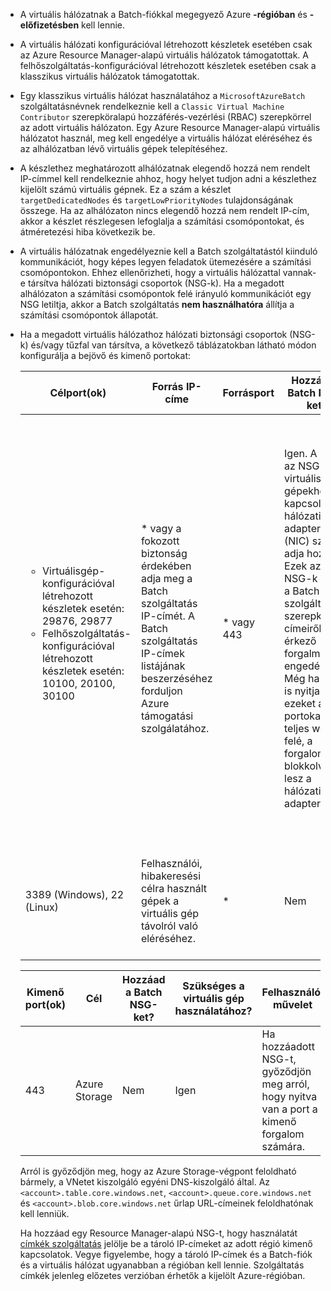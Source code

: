 - A virtuális hálózatnak a Batch-fiókkal megegyező Azure **-régióban** és **-előfizetésben** kell lennie.

- A virtuális hálózati konfigurációval létrehozott készletek esetében csak az Azure Resource Manager-alapú virtuális hálózatok támogatottak. A felhőszolgáltatás-konfigurációval létrehozott készletek esetében csak a klasszikus virtuális hálózatok támogatottak. 
  
- Egy klasszikus virtuális hálózat használatához a `MicrosoftAzureBatch` szolgáltatásnévnek rendelkeznie kell a `Classic Virtual Machine Contributor` szerepköralapú hozzáférés-vezérlési (RBAC) szerepkörrel az adott virtuális hálózaton. Egy Azure Resource Manager-alapú virtuális hálózatot használ, meg kell engedélye a virtuális hálózat eléréséhez és az alhálózatban lévő virtuális gépek telepítéséhez.

- A készlethez meghatározott alhálózatnak elegendő hozzá nem rendelt IP-címmel kell rendelkeznie ahhoz, hogy helyet tudjon adni a készlethez kijelölt számú virtuális gépnek. Ez a szám a készlet `targetDedicatedNodes` és `targetLowPriorityNodes` tulajdonságának összege. Ha az alhálózaton nincs elegendő hozzá nem rendelt IP-cím, akkor a készlet részlegesen lefoglalja a számítási csomópontokat, és átméretezési hiba következik be. 

- A virtuális hálózatnak engedélyeznie kell a Batch szolgáltatástól kiinduló kommunikációt, hogy képes legyen feladatok ütemezésére a számítási csomópontokon. Ehhez ellenőrizheti, hogy a virtuális hálózattal vannak-e társítva hálózati biztonsági csoportok (NSG-k). Ha a megadott alhálózaton a számítási csomópontok felé irányuló kommunikációt egy NSG letiltja, akkor a Batch szolgáltatás **nem használhatóra** állítja a számítási csomópontok állapotát. 

- Ha a megadott virtuális hálózathoz hálózati biztonsági csoportok (NSG-k) és/vagy tűzfal van társítva, a következő táblázatokban látható módon konfigurálja a bejövő és kimenő portokat:


  |    Célport(ok)    |    Forrás IP-címe      |   Forrásport    |    Hozzáad a Batch NSG-ket?    |    Szükséges a virtuális gép használatához?    |    Felhasználói művelet   |
  |---------------------------|---------------------------|----------------------------|----------------------------|-------------------------------------|-----------------------|
  |   <ul><li>Virtuálisgép-konfigurációval létrehozott készletek esetén: 29876, 29877</li><li>Felhőszolgáltatás-konfigurációval létrehozott készletek esetén: 10100, 20100, 30100</li></ul>        |    * vagy a fokozott biztonság érdekében adja meg a Batch szolgáltatás IP-címét. A Batch szolgáltatás IP-címek listájának beszerzéséhez forduljon Azure támogatási szolgálatához. | * vagy 443 |    Igen. A Batch az NSG-ket a virtuális gépekhez kapcsolt hálózati adapterek (NIC) szintjén adja hozzá. Ezek az NSG-k csak a Batch szolgáltatási szerepkör IP-címeiről érkező forgalmat engedélyezik. Még ha meg is nyitja ezeket a portokat a teljes web felé, a forgalom blokkolva lesz a hálózati adapteren. |    Igen  |  Nem kell megadnia NSG-t, mert a Batch szolgáltatás csak a Batch IP-címeit engedélyezi. <br /><br /> Ha azonban NSG-t ad meg, győződjön meg arról, hogy ezek a portok nyitva vannak a bejövő forgalom számára. <br /><br /> A Batch akkor is hozzáadja az NSG-ket a virtuális gépekhez csatlakoztatott hálózati adapter szintjén, ha az NSG-ben a forrás IP-címeként * van megadva. |
  |    3389 (Windows), 22 (Linux)               |    Felhasználói, hibakeresési célra használt gépek a virtuális gép távolról való eléréséhez.    |   *  | Nem                                    |    Nem                    |    Adjon hozzá NSG-ket, ha engedélyezni szeretné a távoli elérést (RDP vagy SSH) a virtuális géphez.   |                                


  |    Kimenő port(ok)    |    Cél    |    Hozzáad a Batch NSG-ket?    |    Szükséges a virtuális gép használatához?    |    Felhasználói művelet    |
  |------------------------|-------------------|----------------------------|-------------------------------------|------------------------|
  |    443    |    Azure Storage    |    Nem    |    Igen    |    Ha hozzáadott NSG-t, győződjön meg arról, hogy nyitva van a port a kimenő forgalom számára.    |

   Arról is győződjön meg, hogy az Azure Storage-végpont feloldható bármely, a VNetet kiszolgáló egyéni DNS-kiszolgáló által. Az `<account>.table.core.windows.net`, `<account>.queue.core.windows.net` és `<account>.blob.core.windows.net` űrlap URL-címeinek feloldhatónak kell lenniük. 

   Ha hozzáad egy Resource Manager-alapú NSG-t, hogy használatát [címkék szolgáltatás](../articles/virtual-network/security-overview.md#service-tags) jelölje be a tároló IP-címeket az adott régió kimenő kapcsolatok. Vegye figyelembe, hogy a tároló IP-címek és a Batch-fiók és a virtuális hálózat ugyanabban a régióban kell lennie. Szolgáltatás címkék jelenleg előzetes verzióban érhetők a kijelölt Azure-régióban.